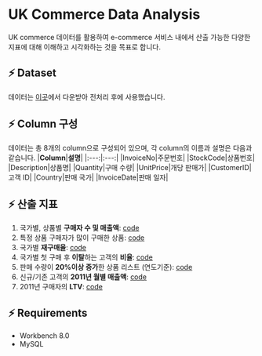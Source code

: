 # UK Commerce Data Analysis
UK commerce 데이터를 활용하여 e-commerce 서비스 내에서 산출 가능한 다양한 지표에 대해 이해하고 시각화하는 것을 목표로 합니다.

## ⚡ Dataset
데이터는 [이곳](https://www.kaggle.com/carrie1/ecommerce-data)에서 다운받아 전처리 후에 사용했습니다.

## ⚡ Column 구성
데이터는 총 8개의 column으로 구성되어 있으며, 각 column의 이름과 설명은 다음과 같습니다.
|**Column**|**설명**|
|:---:|:---:|
|InvoiceNo|주문번호|
|StockCode|상품번호|
|Description|상품명|
|Quantity|구매 수량|
|UnitPrice|개당 판매가|
|CustomerID|고객 ID|
|Country|판매 국가|
|InvoiceDate|판매 일자|

## ⚡ 산출 지표
1. 국가별, 상품별 **구매자 수 및 매출액**: [code](https://github.com/Jangwonjin/kaggle/blob/main/UK_commerce/1.sql)
2. 특정 상품 구매자가 많이 구매한 상품: [code](https://github.com/Jangwonjin/kaggle/blob/main/UK_commerce/2.sql)
3. 국가별 **재구매율**: [code](https://github.com/Jangwonjin/kaggle/blob/main/UK_commerce/3.sql)
4. 국가별 첫 구매 후 **이탈**하는 고객의 **비율**: [code](https://github.com/Jangwonjin/kaggle/blob/main/UK_commerce/4.sql)
5. 판매 수량이 **20%이상 증가**한 상품 리스트 (연도기준): [code](https://github.com/Jangwonjin/kaggle/blob/main/UK_commerce/5.sql)
6. 신규/기존 고객의 **2011년 월별 매출액**: [code](https://github.com/Jangwonjin/kaggle/blob/main/UK_commerce/6.sql)
7. 2011년 구매자의 **LTV**: [code](https://github.com/Jangwonjin/kaggle/blob/main/UK_commerce/7.sql)

## ⚡ Requirements
* Workbench 8.0
* MySQL
